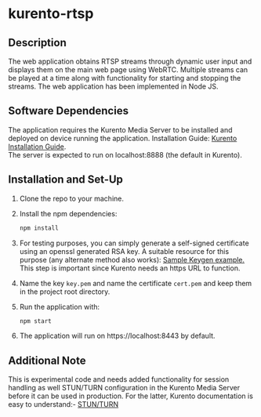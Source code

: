 # kurento-rtsp

## Description
The web application obtains RTSP streams through dynamic user input and displays them on the main web page using WebRTC. Multiple streams can be played at a time along with functionality for starting and stopping the streams. 
The web application has been implemented in Node JS.

## Software Dependencies
The application requires the Kurento Media Server to be installed and deployed on device running the application. Installation Guide: [Kurento Installation Guide](https://doc-kurento.readthedocs.io/en/6.14.0/user/installation.html#).<br/> 
The server is expected to run on localhost:8888 (the default in Kurento).

## Installation and Set-Up
1. Clone the repo to your machine.
2. Install the npm dependencies: 
    ```bash
    npm install
    ```
3. For testing purposes, you can simply generate a self-signed certificate using an openssl generated RSA key. A suitable resource for this purpose (any alternate method also works): [Sample Keygen example.](https://medium.com/@nitinpatel_20236/how-to-create-an-https-server-on-localhost-using-express-366435d61f28)
This step is important since Kurento needs an https URL to function.

4. Name the key ```key.pem``` and name the certificate ```cert.pem``` and keep them in the project root directory.

5. Run the application with:
    ```bash
    npm start
    ```
6. The application will run on https://localhost:8443 by default.

## Additional Note
This is experimental code and needs added functionality for session handling as well STUN/TURN configuration in the Kurento Media Server before it can be used in production. For the latter, Kurento documentation is easy to understand:- [STUN/TURN](https://doc-kurento.readthedocs.io/en/6.14.0/user/installation.html#stun-turn-server-install)
